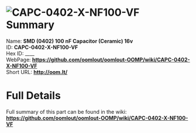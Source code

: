 
![CAPC-0402-X-NF100-VF](https://github.com/oomlout/oomlout-OOMP/blob/master/parts/CAPC-0402-X-NF100-VF/CAPC-0402-X-NF100-VF_420.jpg)   
Summary
=================
  
Name: __SMD (0402) 100 nF Capacitor (Ceramic) 16v__    
ID: __CAPC-0402-X-NF100-VF__   
Hex ID: ____   
WebPage: __https://github.com/oomlout/oomlout-OOMP/wiki/CAPC-0402-X-NF100-VF__   
Short URL: __http://oom.lt/__   

Full Details
==========================
Full summary of this part can be found in the wiki:   
__https://github.com/oomlout/oomlout-OOMP/wiki/CAPC-0402-X-NF100-VF__    

